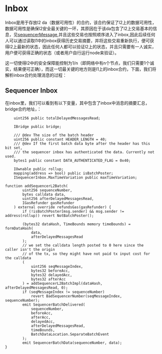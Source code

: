# Inbox
Inbox是用于存放l2 da（数据可用性）的合约，该合约保证了l2上的数据可用性，数据可用性是确保l2安全最关键的一环，其原因在于该da包含了l2上交易基本的信息，见[sequencerMessage](./sequencerMessage.md),并且这些交易也按照顺序进入了inbox,因此后续任何人可以通过读取l1中的inbox获得历史交易摘要，并将这些交易重新执行，便可获得l2上最新的状态，因此任何人都可以验证l2上的状态，并且只需要有一人诚实，用户便可获得正确的状态（或者用户自行运行node来验证）。

这一切使得l2中的安全保障能控制为1/n（即网络中有n个节点，我们只需要1个诚实，结果便可正确），而这一切最关键的地方则是l1上的inbox合约，下面，我们将解析inbox合约处理消息的过程：

## Sequencer Inbox
在inbox里，我们可以看到有以下变量，其中包含了inbox中消息的摘要汇总，bridge合约地址，：
```
    uint256 public totalDelayedMessagesRead;

    IBridge public bridge;

    /// @dev The size of the batch header
    uint256 public constant HEADER_LENGTH = 40;
    /// @dev If the first batch data byte after the header has this bit set,
    /// the sequencer inbox has authenticated the data. Currently not used.
    bytes1 public constant DATA_AUTHENTICATED_FLAG = 0x40;

    IOwnable public rollup;
    mapping(address => bool) public isBatchPoster;
    ISequencerInbox.MaxTimeVariation public maxTimeVariation;
```
```
function addSequencerL2Batch(
        uint256 sequenceNumber,
        bytes calldata data,
        uint256 afterDelayedMessagesRead,
        IGasRefunder gasRefunder
    ) external override refundsGas(gasRefunder) {
        if (!isBatchPoster[msg.sender] && msg.sender != address(rollup)) revert NotBatchPoster();

        (bytes32 dataHash, TimeBounds memory timeBounds) = formDataHash(
            data,
            afterDelayedMessagesRead
        );
        // we set the calldata length posted to 0 here since the caller isn't the origin
        // of the tx, so they might have not paid tx input cost for the calldata
        (
            uint256 seqMessageIndex,
            bytes32 beforeAcc,
            bytes32 delayedAcc,
            bytes32 afterAcc
        ) = addSequencerL2BatchImpl(dataHash, afterDelayedMessagesRead, 0);
        if (seqMessageIndex != sequenceNumber)
            revert BadSequencerNumber(seqMessageIndex, sequenceNumber);
        emit SequencerBatchDelivered(
            sequenceNumber,
            beforeAcc,
            afterAcc,
            delayedAcc,
            afterDelayedMessagesRead,
            timeBounds,
            BatchDataLocation.SeparateBatchEvent
        );
        emit SequencerBatchData(sequenceNumber, data);
}
```